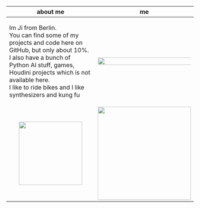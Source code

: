 | about me | me |
|:----------------------:|:---:|
| <p align="left">Im Ji from Berlin.<br> You can find some of my projects and code here on GitHub, but only about 10%.<br> I also have a bunch of Python AI stuff, games, Houdini projects which is not available here.<br> I like to ride bikes and I like synthesizers and kung fu</p> | <img src="https://github.com/ji-soft/ji-soft/blob/main/result1709804787-ezgif.com-resize.gif?raw=true" width="350%" /> |
| <img src="https://github.com/ji-soft/kubyplexer/blob/main/images/kubyplexernobg.jpg?raw=true" width="170" /> | <img src="https://github.com/ji-soft/ji_ui/blob/master/images/ji_ui_mascot_3.png?raw=true" width="250" /> |
